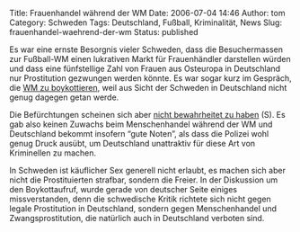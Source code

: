 Title: Frauenhandel während der WM
Date: 2006-07-04 14:46
Author: tom
Category: Schweden
Tags: Deutschland, Fußball, Kriminalität, News
Slug: frauenhandel-waehrend-der-wm
Status: published

Es war eine ernste Besorgnis vieler Schweden, dass die Besuchermassen
zur Fußball-WM einen lukrativen Markt für Frauenhändler darstellen
würden und dass eine fünfstellige Zahl von Frauen aus Osteuropa in
Deutschland nur Prostitution gezwungen werden könnte. Es war sogar kurz
im Gespräch, die [WM zu
boykottieren](http://www.fiket.de/2006/04/04/boykottiert-schweden-die-fussball-wm/),
weil aus Sicht der Schweden in Deutschland nicht genug dagegen getan
werde.

Die Befürchtungen scheinen sich aber [nicht bewahrheitet zu
haben](http://www.sr.se/Ekot/artikel.asp?artikel=891687) (S). Es gab
also keinen Zuwachs beim Menschenhandel während der WM und Deutschland
bekommt insofern “gute Noten”, als dass die Polizei wohl genug Druck
ausübt, um Deutschland unattraktiv für diese Art von Kriminellen zu
machen.

In Schweden ist käuflicher Sex generell nicht erlaubt, es machen sich
aber nicht die Prostituierten strafbar, sondern die Freier. In der
Diskussion um den Boykottaufruf, wurde gerade von deutscher Seite
einiges missverstanden, denn die schwedische Kritik richtete sich nicht
gegen legale Prostitution in Deutschland, sondern gegen Menschenhandel
und Zwangsprostitution, die natürlich auch in Deutschland verboten sind.

